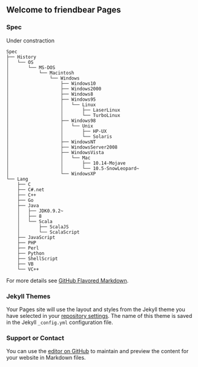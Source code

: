 ## Welcome to friendbear Pages

### Spec

Under constraction

```
Spec
├── History
│   └── OS
│       └── MS-DOS
│           └── Macintosh
│               └── Windows
│                   ├── Windows10
│                   ├── Windows2000
│                   ├── Windows8
│                   ├── Windows95
│                   │   └── Linux
│                   │       ├── LaserLinux
│                   │       └── TurboLinux
│                   ├── Windows98
│                   │   └── Unix
│                   │       ├── HP-UX
│                   │       └── Solaris
│                   ├── WindowsNT
│                   ├── WindowsServer2008
│                   ├── WindowsVista
│                   │   └── Mac
│                   │       ├── 10.14-Mojave
│                   │       └── 10.5-SnowLeopard~
│                   └── WindowsXP
└── Lang
    ├── C
    ├── C#.net
    ├── C++
    ├── Go
    ├── Java
    │   ├── JDK0.9.2~
    │   ├── 8
    │   └── Scala
    │       ├── ScalaJS
    │       └── ScalaScript
    ├── JavaScript
    ├── PHP
    ├── Perl
    ├── Python
    ├── ShellScript
    ├── VB
    └── VC++
```


For more details see [GitHub Flavored Markdown](https://guides.github.com/features/mastering-markdown/).

### Jekyll Themes

Your Pages site will use the layout and styles from the Jekyll theme you have selected in your [repository settings](https://github.com/friendbear/friendbear.github.io/settings). The name of this theme is saved in the Jekyll `_config.yml` configuration file.

### Support or Contact

You can use the [editor on GitHub](https://github.com/friendbear/friendbear.github.io/edit/master/index.md) to maintain and preview the content for your website in Markdown files.
